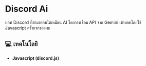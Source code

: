 # **Discord Ai** 

บอท Discord ที่สามาตอบได้เหมือน AI
โดยการเชื่อม API จาก Gemini เข้าบอทโดยใช้ Javascript ครั้งแรกของผม




## 💻 เทคโนโลยี
- **Javascript (discord.js)**





